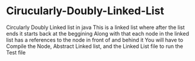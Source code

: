 # Cirucularly-Doubly-Linked-List
Circularly Doubly Linked list in java
This is a linked list where after the list ends it starts back at the beggining
Along with that each node in the linked list has a references to the node in front of and behind it
You will have to Compile the Node, Abstract Linked list, and the Linked List file to run the Test file

